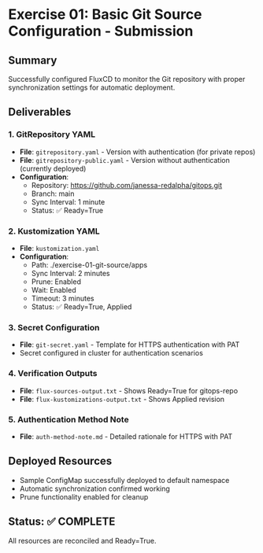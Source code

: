 # Exercise 01: Basic Git Source Configuration - Submission

## Summary
Successfully configured FluxCD to monitor the Git repository with proper synchronization settings for automatic deployment.

## Deliverables

### 1. GitRepository YAML
- **File**: `gitrepository.yaml` - Version with authentication (for private repos)
- **File**: `gitrepository-public.yaml` - Version without authentication (currently deployed)
- **Configuration**:
  - Repository: https://github.com/janessa-redalpha/gitops.git
  - Branch: main
  - Sync Interval: 1 minute
  - Status: ✅ Ready=True

### 2. Kustomization YAML
- **File**: `kustomization.yaml`
- **Configuration**:
  - Path: ./exercise-01-git-source/apps
  - Sync Interval: 2 minutes
  - Prune: Enabled
  - Wait: Enabled
  - Timeout: 3 minutes
  - Status: ✅ Ready=True, Applied

### 3. Secret Configuration
- **File**: `git-secret.yaml` - Template for HTTPS authentication with PAT
- Secret configured in cluster for authentication scenarios

### 4. Verification Outputs
- **File**: `flux-sources-output.txt` - Shows Ready=True for gitops-repo
- **File**: `flux-kustomizations-output.txt` - Shows Applied revision

### 5. Authentication Method Note
- **File**: `auth-method-note.md` - Detailed rationale for HTTPS with PAT

## Deployed Resources
- Sample ConfigMap successfully deployed to default namespace
- Automatic synchronization confirmed working
- Prune functionality enabled for cleanup

## Status: ✅ COMPLETE
All resources are reconciled and Ready=True.


